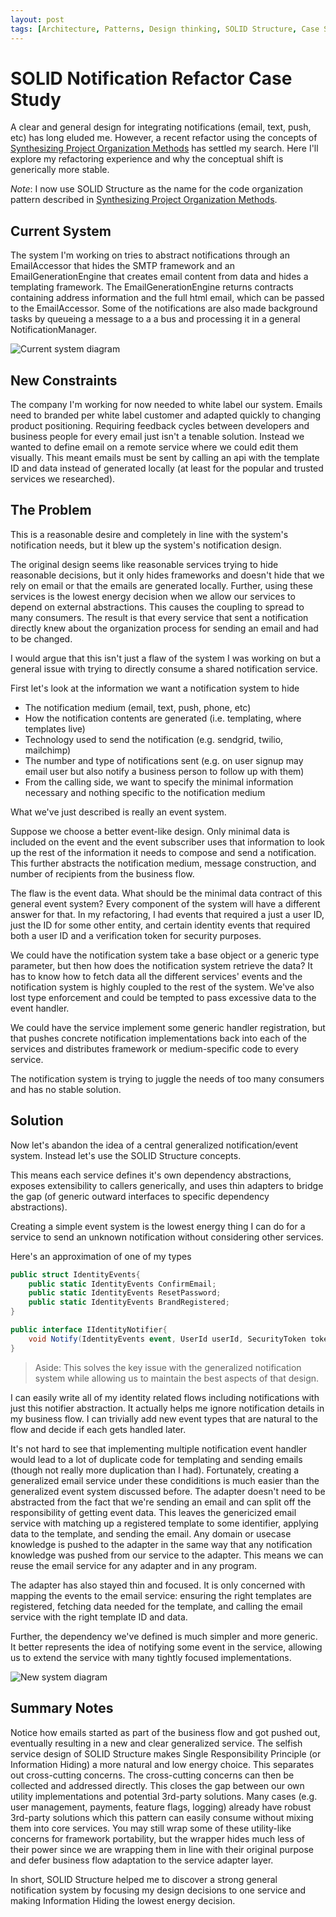 ```yaml
---
layout: post
tags: [Architecture, Patterns, Design thinking, SOLID Structure, Case Study]
---
```


# SOLID Notification Refactor Case Study

A clear and general design for integrating notifications (email, text, push, etc) has long eluded me. However, a recent refactor using the concepts of [Synthesizing Project Organization Methods](2020-07-10-Synthesizing-Structure.md) has settled my search. Here I'll explore my refactoring experience and why the conceptual shift is generically more stable. 

*Note*: I now use SOLID Structure as the name for the code organization pattern described in [Synthesizing Project Organization Methods](2020-07-10-Synthesizing-Structure.md). 

## Current System

The system I'm working on tries to abstract notifications through an EmailAccessor that hides the SMTP framework and an EmailGenerationEngine that creates email content from data and hides a templating framework. The EmailGenerationEngine returns contracts containing address information and the full html email, which can be passed to the EmailAccessor. Some of the notifications are also made background tasks by queueing a message to a a bus and processing it in a general NotificationManager.

![Current system diagram](../post-media/Notifications-Design/Old-System-Diagram.drawio.svg)

## New Constraints
The company I'm working for now needed to white label our system. Emails need to branded per white label customer and adapted quickly to changing product positioning. Requiring feedback cycles between developers and business people for every email just isn't a tenable solution. Instead we wanted to define email on a remote service where we could edit them visually. This meant emails must be sent by calling an api with the template ID and data instead of generated locally (at least for the popular and trusted services we researched).

## The Problem
This is a reasonable desire and completely in line with the system's notification needs, but it blew up the system's notification design.

The original design seems like reasonable services trying to hide reasonable decisions, but it only hides frameworks and doesn't hide that we rely on email or that the emails are generated locally. Further, using these services is the lowest energy decision when we allow our services to depend on external abstractions. This causes the coupling to spread to many consumers. The result is that every service that sent a notification directly knew about the organization process for sending an email and had to be changed. 

I would argue that this isn't just a flaw of the system I was working on but a general issue with trying to directly consume a shared notification service. 

First let's look at the information we want a notification system to hide
 - The notification medium (email, text, push, phone, etc)
 - How the notification contents are generated (i.e. templating, where templates live)
 - Technology used to send the notification (e.g. sendgrid, twilio, mailchimp)
 - The number and type of notifications sent (e.g. on user signup may email user but also notify a business person to follow up with them)
 - From the calling side, we want to specify the minimal information necessary and nothing specific to the notification medium

What we've just described is really an event system.

Suppose we choose a better event-like design. Only minimal data is included on the event and the event subscriber uses that information to look up the rest of the information it needs to compose and send a notification. This further abstracts the notification medium, message construction, and number of recipients from the business flow.

The flaw is the event data. What should be the minimal data contract of this general event system? Every component of the system will have a different answer for that. In my refactoring, I had events that required a just a user ID, just the ID for some other entity, and certain identity events that required both a user ID and a verification token for security purposes. 

We could have the notification system take a base object or a generic type parameter, but then how does the notification system retrieve the data? It has to know how to fetch data all the different services' events and the notification system is highly coupled to the rest of the system. We've also lost type enforcement and could be tempted to pass excessive data to the event handler.

We could have the service implement some generic handler registration, but that pushes concrete notification implementations back into each of the services and distributes framework or medium-specific code to every service. 

The notification system is trying to juggle the needs of too many consumers and has no stable solution.

## Solution 
Now let's abandon the idea of a central generalized notification/event system. Instead let's use the SOLID Structure concepts. 

This means each service defines it's own dependency abstractions, exposes extensibility to callers generically, and uses thin adapters to bridge the gap (of generic outward interfaces to specific dependency abstractions).

Creating a simple event system is the lowest energy thing I can do for a service to send an unknown notification without considering other services.  

Here's an approximation of one of my types
```cs
public struct IdentityEvents{
    public static IdentityEvents ConfirmEmail; 
    public static IdentityEvents ResetPassword; 
    public static IdentityEvents BrandRegistered; 
}

public interface IIdentityNotifier{
    void Notify(IdentityEvents event, UserId userId, SecurityToken token);
}
```
> Aside: This solves the key issue with the generalized notification system while allowing us to maintain the best aspects of that design.

I can easily write all of my identity related flows including notifications with just this notifier abstraction. It actually helps me ignore notification details in my business flow. I can trivially add new event types that are natural to the flow and decide if each gets handled later.

It's not hard to see that implementing multiple notification event handler would lead to a lot of duplicate code for templating and sending emails (though not really more duplication than I had). Fortunately, creating a generalized email service under these condiditions is much easier than the generalized event system discussed before. The adapter doesn't need to be abstracted from the fact that we're sending an email and can split off the responsibility of getting event data. This leaves the genericized email service with matching up a registered template to some identifier, applying data to the template, and sending the email. Any domain or usecase knowledge is pushed to the adapter in the same way that any notification knowledge was pushed from our service to the adapter. This means we can reuse the email service for any adapter and in any program.

The adapter has also stayed thin and focused. It is only concerned with mapping the events to the email service: ensuring the right templates are registered, fetching data needed for the template, and calling the email service with the right template ID and data.

Further, the dependency we've defined is much simpler and more generic. It better represents the idea of notifying some event in the service, allowing us to extend the service with many tightly focused implementations.

![New system diagram](../post-media/Notifications-Design/New-System-Diagram.drawio.svg)

## Summary Notes

Notice how emails started as part of the business flow and got pushed out, eventually resulting in a new and clear generalized service. The selfish service design of SOLID Structure makes Single Responsibility Principle (or Information Hiding) a more natural and low energy choice. This separates out cross-cutting concerns. The cross-cutting concerns can then be collected and addressed directly. This closes the gap between our own utility implementations and potential 3rd-party solutions. Many cases (e.g. user management, payments, feature flags, logging) already have robust 3rd-party solutions which this pattern can easily consume without mixing them into core services. You may still wrap some of these utility-like concerns for framework portability, but the wrapper hides much less of their power since we are wrapping them in line with their original purpose and defer business flow adaptation to the service adapter layer.

In short, SOLID Structure helped me to discover a strong general notification system by focusing my design decisions to one service and making Information Hiding the lowest energy decision.